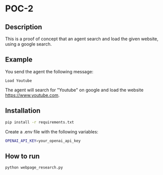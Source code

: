 # POC-2

## Description

This is a proof of concept that an agent search and load the given website, using a google search.

## Example

You send the agent the following message:
```
Load Youtube
```
The agent will search for "Youtube" on google and load the website https://www.youtube.com.

## Installation

```bash
pip install -r requirements.txt
```
Create a .env file with the following variables:

```bash
OPENAI_API_KEY=your_openai_api_key
```

## How to run

```bash
python webpage_research.py
```

